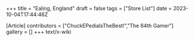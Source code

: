 +++
title = "Ealing, England"
draft = false
tags = ["Store List"]
date = 2023-10-04T17:44:46Z

[Article]
contributors = ["ChuckEPediaIsTheBest!","The 64th Gamer"]
gallery = []
+++
text/x-wiki